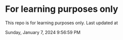 # For learning purposes only
This repo is for learning purposes only.
Last updated at

Sunday, January 7, 2024 9:56:59 PM

